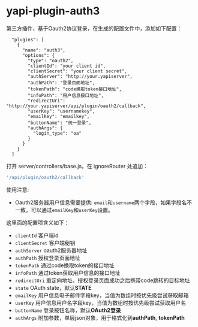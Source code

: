 # yapi-plugin-auth3

第三方插件，基于Oauth2协议登录，在生成的配置文件中，添加如下配置：

```
  "plugins": [
    {
      "name": "auth3",
      "options": {
        "type": "oauth2",
        "clientId": "your client id",
        "clientSecret": "your client secret",
        "authServer": "http://your.yapiserver",
        "authPath": "登录页面地址",
        "tokenPath": "code换取token接口地址",
        "infoPath": "用户信息接口地址",
        "redirectUri": "http://your.yapiserver/api/plugin/oauth2/callback",
        "userKey": "usernamekey",
        "emailKey": "emailkey",
        "buttonName": "统一登录",
        "authArgs": {
          "login_type": "oa"
        }
      }
    }
  ]
```

打开 server/controllers/base.js，在 ignoreRouter 处追加：

```js
'/api/plugin/oauth2/callback'
```

使用注意:

- Oauth2服务器用户信息需要提供: `email`和`username`两个字段，如果字段名不一致，可以通过`emailKey`和`userKey`设置。

这里面的配置项含义如下：

- `clientId` 客户端id
- `clientSecret` 客户端秘钥
- `authServer` oauth2服务器地址
- `authPath` 授权登录页面地址
- `tokenPath` 通过code换取token的接口地址
- `infoPath` 通过token获取用户信息的接口地址
- `redirectUri` 重定向地址，授权登录页面成功之后携带code跳转的目标地址
- `state` OAuth state，默认**STATE**
- `emailKey` 用户信息电子邮件字段key，当值为数组时按优先级尝试获取邮箱
- `userKey` 用户信息用户名字段key，当值为数组时按优先级尝试获取用户名
- `buttonName` 登录按钮名称，默认**OAuth2登录**
- `authArgs` 附加参数，单层json对象，用于格式化到**authPath**, **tokenPath**
